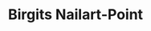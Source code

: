 ---
title: "Birgits Nailart-Point"
url: /neustadt-an-der-orla/birgits-nailart-point/
shop: Friseur
---